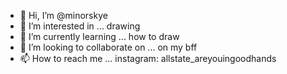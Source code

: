 - 👋 Hi, I’m @minorskye
- 👀 I’m interested in ... drawing 
- 🌱 I’m currently learning ... how to draw 
- 💞️ I’m looking to collaborate on ... on my bff
- 📫 How to reach me ... instagram: allstate_areyouingoodhands

<!---
minorskye/minorskye is a ✨ special ✨ repository because its `README.md` (this file) appears on your GitHub profile.
You can click the Preview link to take a look at your changes.
--->
